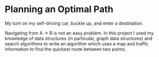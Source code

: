 # Planning an Optimal Path
My turn on my self-driving car, buckle up, and enter a destination. 

Navigating from A → B is not an easy problem. In this project I used my knowledge of data structures (in particular, graph data structures) and search algorithms to write an algorithm which uses a map and traffic information to find the quickest route between two points.
